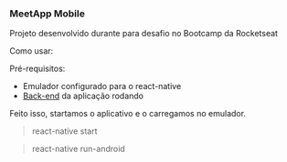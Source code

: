 ### MeetApp Mobile

Projeto desenvolvido durante para desafio no Bootcamp da Rocketseat

Como usar:

Pré-requisitos:

- Emulador configurado para o react-native
- [Back-end](https://github.com/rodrigodasilva/backend-meetapp) da aplicação rodando

Feito isso, startamos o aplicativo e o carregamos no emulador.

> react-native start

> react-native run-android
